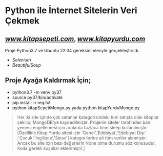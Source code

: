 # Python ile İnternet Sitelerin Veri Çekmek
## _www.kitapsepeti.com_, _www.kitapyurdu.com_


Proje Python3.7 ve Ubuntu 22.04 gereksinimleriyle gerçekleştirildi.

- _Selenium_
- _BeautifulSoup_

## Proje Ayağa Kaldırmak İçin;

- python3.7 -m venv py37 
- source py37/bin/activate
- pip install -r req.txt
- python kitapSepetiMongo.py yada python kitapYurduMongo.py


> Her iki site içinde çok satanlar kategorisindeki tüm satışta olan kitaplar çekilip, MongoDB'ye kaydedilmiştir.
Projenin siteler tarafından ban yemesi engellemesi için aralarda fazlaca time.sleep kullanılmıştır.
[Özellikle Kitap Yurdu sitesi için 'Genel','Edebiyat','Edebiyat Dışı' ,'Çocuk','İngilizce','Sınav'] kategorilerine ait tüm veriler alınmıştır. Ancak bu site için bazı değerlerin None olma durumu söz konusudur. Koda gerekli koşullar eklenmiştir.]

